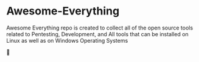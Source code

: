 # Awesome-Everything
Awesome Everything repo is created to collect all of the open source tools related to Pentesting, Development, and All tools that can be installed on Linux as well as on Windows Operating Systems

:triumph:
